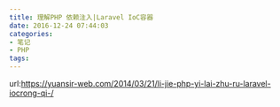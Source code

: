 ```yaml
---
title: 理解PHP 依赖注入|Laravel IoC容器
date: 2016-12-24 07:44:03
categories:
- 笔记
- PHP
tags:
---
```

url:https://yuansir-web.com/2014/03/21/li-jie-php-yi-lai-zhu-ru-laravel-iocrong-qi-/
